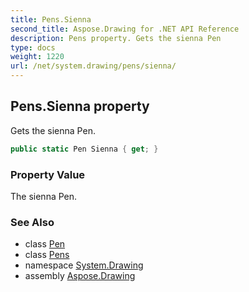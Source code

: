 ```yaml
---
title: Pens.Sienna
second_title: Aspose.Drawing for .NET API Reference
description: Pens property. Gets the sienna Pen
type: docs
weight: 1220
url: /net/system.drawing/pens/sienna/
---
```

## Pens.Sienna property

Gets the sienna Pen.

```csharp
public static Pen Sienna { get; }
```

### Property Value

The sienna Pen.

### See Also

* class [Pen](../../pen/)
* class [Pens](../)
* namespace [System.Drawing](../../pens/)
* assembly [Aspose.Drawing](../../../)


